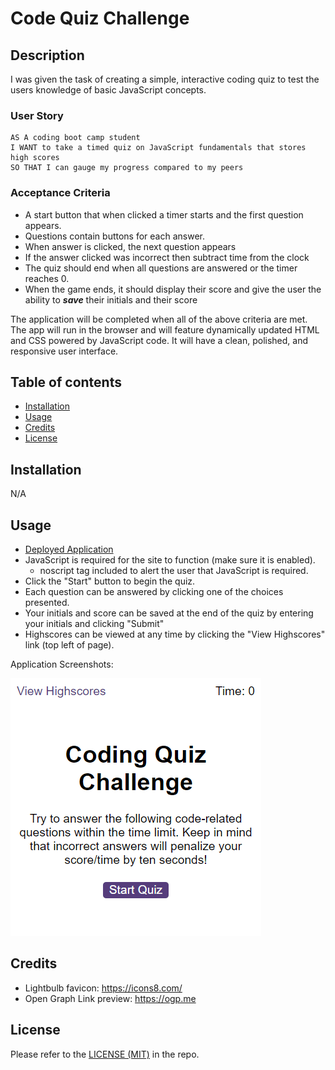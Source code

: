 # Code Quiz Challenge

## Description

I was given the task of creating a simple, interactive coding quiz to test the users knowledge of basic JavaScript concepts.

### User Story

```
AS A coding boot camp student
I WANT to take a timed quiz on JavaScript fundamentals that stores high scores
SO THAT I can gauge my progress compared to my peers
```

### Acceptance Criteria
- A start button that when clicked a timer starts and the first question appears.
 - Questions contain buttons for each answer. 
 - When answer is clicked, the next question appears 
 - If the answer clicked was incorrect then subtract time from the clock
 - The quiz should end when all questions are answered or the timer reaches 0.
 - When the game ends, it should display their score and give the user the ability to ***save*** their initials and their score

The application will be completed when all of the above criteria are met. The app will run in the browser and will feature dynamically updated HTML and CSS powered by JavaScript code. It will have a clean, polished, and responsive user interface.

## Table of contents
- [Installation](#installation)
- [Usage](#usage)
- [Credits](#credits)
- [License](#license)

## Installation
N/A

## Usage
- [Deployed Application](https://trunten.github.io/ubbc-code-quiz/)
- JavaScript is required for the site to function (make sure it is enabled).
    - noscript tag included to alert the user that JavaScript is required.
- Click the "Start" button to begin the quiz.
- Each question can be answered by clicking one of the choices presented.
- Your initials and score can be saved at the end of the quiz by entering your initials and clicking "Submit"
- Highscores can be viewed at any time by clicking the "View Highscores" link (top left of page).

Application Screenshots:

[![Application Screenshot](./assets/images/screenshots.gif)](https://trunten.github.io/ubbc-code-quiz/)


## Credits
- Lightbulb favicon: https://icons8.com/
- Open Graph Link preview: https://ogp.me

## License
Please refer to the [LICENSE (MIT)](LICENSE) in the repo.
